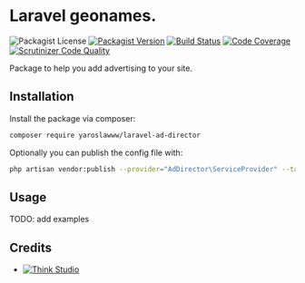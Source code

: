 # Laravel geonames.

![Packagist License](https://img.shields.io/packagist/l/yaroslawww/laravel-ad-director?color=%234dc71f)
[![Packagist Version](https://img.shields.io/packagist/v/yaroslawww/laravel-ad-director)](https://packagist.org/packages/yaroslawww/laravel-ad-director)
[![Build Status](https://scrutinizer-ci.com/g/yaroslawww/laravel-ad-director/badges/build.png?b=master)](https://scrutinizer-ci.com/g/yaroslawww/laravel-ad-director/build-status/master)
[![Code Coverage](https://scrutinizer-ci.com/g/yaroslawww/laravel-ad-director/badges/coverage.png?b=master)](https://scrutinizer-ci.com/g/yaroslawww/laravel-ad-director/?branch=master)
[![Scrutinizer Code Quality](https://scrutinizer-ci.com/g/yaroslawww/laravel-ad-director/badges/quality-score.png?b=master)](https://scrutinizer-ci.com/g/yaroslawww/laravel-ad-director/?branch=master)

Package to help you add advertising to your site.

## Installation

Install the package via composer:

```bash
composer require yaroslawww/laravel-ad-director
```

Optionally you can publish the config file with:

```bash
php artisan vendor:publish --provider="AdDirector\ServiceProvider" --tag="config"
```

## Usage

TODO: add examples

## Credits

- [![Think Studio](https://yaroslawww.github.io/images/sponsors/packages/logo-think-studio.png)](https://think.studio/) 
